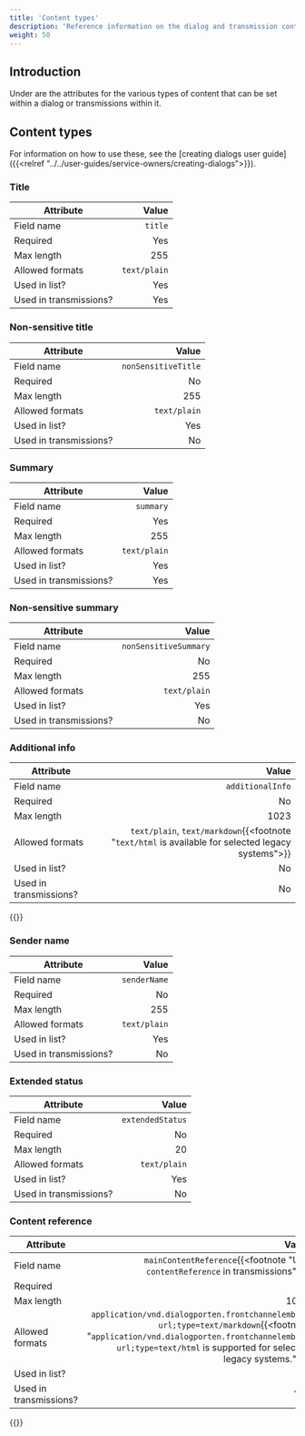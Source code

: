 ```yaml
---
title: 'Content types'
description: 'Reference information on the dialog and transmission content types'
weight: 50
---
```


## Introduction 

Under are the attributes for the various types of content that can be set within a dialog or transmissions within it.  

## Content types

For information on how to use these, see the [creating dialogs user guide]({{<relref "../../user-guides/service-owners/creating-dialogs">}}).

### Title

| Attribute              |        Value |
| ---------------------- | ------------:|
| Field name             |      `title` |
| Required               |          Yes |
| Max length             |          255 |
| Allowed formats        | `text/plain` |
| Used in list?          |          Yes |
| Used in transmissions? |          Yes |

### Non-sensitive title

| Attribute              |               Value |
| ---------------------- | -------------------:|
| Field name             | `nonSensitiveTitle` |
| Required               |                  No |
| Max length             |                 255 |
| Allowed formats        |        `text/plain` |
| Used in list?          |                 Yes |
| Used in transmissions? |                  No |

### Summary

| Attribute              |        Value |
| ---------------------- | ------------:|
| Field name             |    `summary` |
| Required               |          Yes |
| Max length             |          255 |
| Allowed formats        | `text/plain` |
| Used in list?          |          Yes |
| Used in transmissions? |          Yes |

### Non-sensitive summary

| Attribute              |                 Value |
| ---------------------- | ---------------------:|
| Field name             | `nonSensitiveSummary` |
| Required               |                    No |
| Max length             |                   255 |
| Allowed formats        |          `text/plain` |
| Used in list?          |                   Yes |
| Used in transmissions? |                    No |

### Additional info

| Attribute              |                         Value |
| ---------------------- | -----------------------------:|
| Field name             |              `additionalInfo` |
| Required               |                            No |
| Max length             |                          1023 |
| Allowed formats        | `text/plain`, `text/markdown`{{<footnote "`text/html` is available for selected legacy systems">}} |
| Used in list?          |                            No |
| Used in transmissions? |                            No |

{{<displayFootnotes>}}

### Sender name

| Attribute              |        Value |
| ---------------------- | ------------:|
| Field name             | `senderName` |
| Required               |           No |
| Max length             |          255 |
| Allowed formats        | `text/plain` |
| Used in list?          |          Yes |
| Used in transmissions? |           No |

### Extended status

| Attribute              |            Value |
| ---------------------- | ----------------:|
| Field name             | `extendedStatus` |
| Required               |               No |
| Max length             |               20 |
| Allowed formats        |     `text/plain` |
| Used in list?          |              Yes |
| Used in transmissions? |               No |

### Content reference

| Attribute              |                                                                   Value |
| ---------------------- | -----------------------------------------------------------------------:|
| Field name             |    `mainContentReference`{{<footnote "Use `contentReference` in transmissions">}} |
| Required               |                                                                      No |
| Max length             |                                                                     1023 |
| Allowed formats        | `application/vnd.dialogporten.frontchannelembed-url;type=text/markdown`{{<footnote "`application/vnd.dialogporten.frontchannelembed-url;type=text/html` is supported for selected legacy systems.">}} |
| Used in list?          |                                                                     No |
| Used in transmissions? |                                                                      Yes |

{{<displayFootnotes>}}